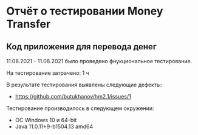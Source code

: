 # Отчёт о тестировании Money Transfer

## Код приложения для перевода денег

11.08.2021 - 11.08.2021 было проведено фнукциональное тестирование.

На тестирование затрачено: 1 ч

В результате тестирования выявлены следующие дефекты:
* https://github.com/butukhanov/hm2.1/issues/1

Тестирование производилось в следующем окружении:
* ОС Windows 10 и 64-bit
* Java 11.0.11+9-b1504.13 amd64
